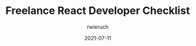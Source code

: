 ---
author: rwieruch
date: 2021-07-11
tags:
  - react
  - checklist
target_url: https://www.robinwieruch.de/freelance-react-developer
title: Freelance React Developer Checklist
---